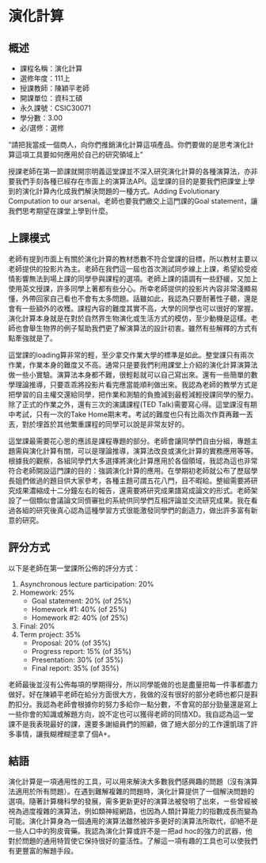 # 演化計算
## 概述
- 課程名稱：演化計算
- 選修年度：111上
- 授課教師：陳穎平老師
- 開課單位：資科工碩    
- 永久課號：CSIC30071
- 學分數：3.00
- 必/選修：選修

“請把我當成一個商人，向你們推銷演化計算這項產品。你們要做的是思考演化計算這項工具要如何應用於自己的研究領域上”

授課老師在第一節課就開宗明義這堂課並不深入研究演化計算的各種演算法，亦非要我們手刻各種已經存在市面上的演算法API。這堂課的目的是要我們把課堂上學到的演化計算內化成我們解決問題的一種方式。Adding Evolutionary Computation to our arsenal。老師也要我們繳交上這門課的Goal statement，讓我們思考期望在課堂上學到什麼。

## 上課模式

老師有提到市面上有關於演化計算的教材悉數不符合堂課的目標，所以教材主要以老師提供的投影片為主。老師在我們這一屆也首次測試同步線上上課，希望給受疫情影響無法到場上課的同學參與課程的選項。老師上課的語調有一些舒緩，又加上使用英文授課，許多同學上著都有些分心。所幸老師提供的投影片內容非常淺顯易懂，外帶回家自己看也不會有太多問題。話雖如此，我認為只要耐著性子聽，還是會有一些額外的收穫。課程內容的難度其實不高，大學的同學也可以很好的掌握。演化計算本身就是在對於自然界生物演化或生活方式的模仿，至少動機是這樣。老師也會舉生物界的例子幫助我們更了解演算法的設計初衷。雖然有些解釋的方式有點牽強就是了。

這堂課的loading算非常的輕，至少拿交作業大學的標準是如此。整堂課只有兩次作業，作業本身的難度又不高。通常只是要我們利用課堂上介紹的演化計算演算法做一些小實驗。演算法本身都不難，很輕鬆就可以自己寫出來。還有一些簡單的數學理論推導，只要乖乖將投影片看完應當能順利做出來。我認為老師的教學方式是把學習的自主權交還給同學，把作業和測驗的負擔減到最輕減輕授課同學的壓力。除了正式的作業之外，還有三次的演講課程(TED Talk)需要寫心得。這堂課沒有期中考試，只有一次的Take Home期末考。考試的難度也只有比兩次作頁再難一丟丟，對於埋首於其他繁重課程的同學可以說是非常友好的。

這堂課最需要花心思的應該是課程專題的部分。老師會讓同學們自由分組，專題主題需與演化計算有關，可以是理論推導，演算法改良或演化計算的實務應用等等。根據我的觀察，各組同學們大多選擇將演化計算應用於各個領域，我認為這也非常符合老師開設這門課的目的：強調演化計算的應用。在學期初老師就公布了歷屆學長姐們做過的題目供大家參考，各種主題可謂五花八門，目不暇給。整組需要將研究成果濃縮成十二分鐘左右的報告，還需要將研究成果譜寫成論文的形式。老師架設了一個類似會議論文同儕審批的系統供同學們互相評論並交流研究成果。我在看過各組的研究後真心認為這種學習方式很能激發同學們的創造力，做出許多富有新意的研究。


## 評分方式
以下是老師在第一堂課所公佈的評分方式：

1. Asynchronous lecture participation: 20%
2. Homework: 25%
    - Goal statement: 20% (of 25%)
    - Homework #1: 40% (of 25%)
    - Homework #2: 40% (of 25%)
3. Final: 20%
4. Term project: 35%
    - Proposal: 20% (of 35%)
    - Progress report: 15% (of 35%)
    - Presentation: 30% (of 35%)
    - Final report: 35% (of 35%)

老師最後並沒有公佈每項的學期得分，所以同學能做的也是盡量把每一件事都盡力做好。好在陳穎平老師在給分方面很大方，我做的沒有很好的部分老師也都只是斟酌扣分。我認為老師會根據你的努力多給你一點分數，不會寫的部分勁量還是寫上一些你會的知識或解題方向，說不定也可以獲得老師的同情XD。我自認為這一堂課不是我表現最好的課，還要多謝組員們的照顧，做了絕大部分的工作還凱瑞了許多事情，讓我糊裡糊塗拿了個A+。

## 結語

演化計算是一項通用性的工具，可以用來解決大多數我們感興趣的問題（沒有演算法適用於所有問題）。在遇到難解複雜的問題時，演化計算提供了一個解決問題的選項。隨著計算機科學的發展，需多更新更好的演算法被發明了出來，ㄧ些曾經被視為過度複雜的演算法，例如類神經網路，也因為人類計算能力的指數成長而變為可能。演化計算身為一個通用的演算法雖然被許多更好的演算法所取代，卻絕不是一些人口中的狗皮膏藥。我認為演化計算或許不是一把ad hoc的強力的武器，他對於問題的通用特質使它保持很好的靈活性。了解這一項有趣的工具也可以使我們有更豐富的解題手段。